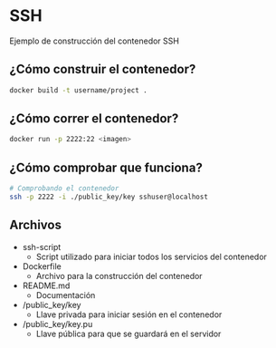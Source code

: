 # SSH

Ejemplo de construcción del contenedor SSH

## ¿Cómo construir el contenedor?
~~~bash
docker build -t username/project .
~~~

## ¿Cómo correr el contenedor?
~~~bash
docker run -p 2222:22 <imagen>
~~~

## ¿Cómo comprobar que funciona?
~~~bash
# Comprobando el contenedor
ssh -p 2222 -i ./public_key/key sshuser@localhost
~~~

## Archivos
+ ssh-script
    + Script utilizado para iniciar todos los servicios del contenedor
+ Dockerfile
    + Archivo para la construcción del contenedor
+ README.md 
    + Documentación 
+ /public_key/key
    + Llave privada para iniciar sesión en el contenedor
+ /public_key/key.pu
    + Llave pública para que se guardará en el servidor